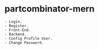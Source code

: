# partcombinator-mern
```
- Login.
- Register.
- Front-End.
- Backend.
- Config Profile User.
- Change Password.
```

